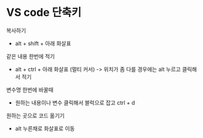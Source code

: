 # VS code 단축키

복사하기

- alt + shift + 아래 화살표

같은 내용 한번에 적기 

- alt + ctrl + 아래 화살표 (멀티 커서) -> 위치가 좀 다를 경우에는 alt 누르고 클릭해서 적기

변수명 한번에 바꿀때

- 원하는 내용이나 변수 클릭해서 블럭으로 잡고 ctrl + d

원하는 곳으로 코드 옮기기

- alt 누른채로 화살표로 이동